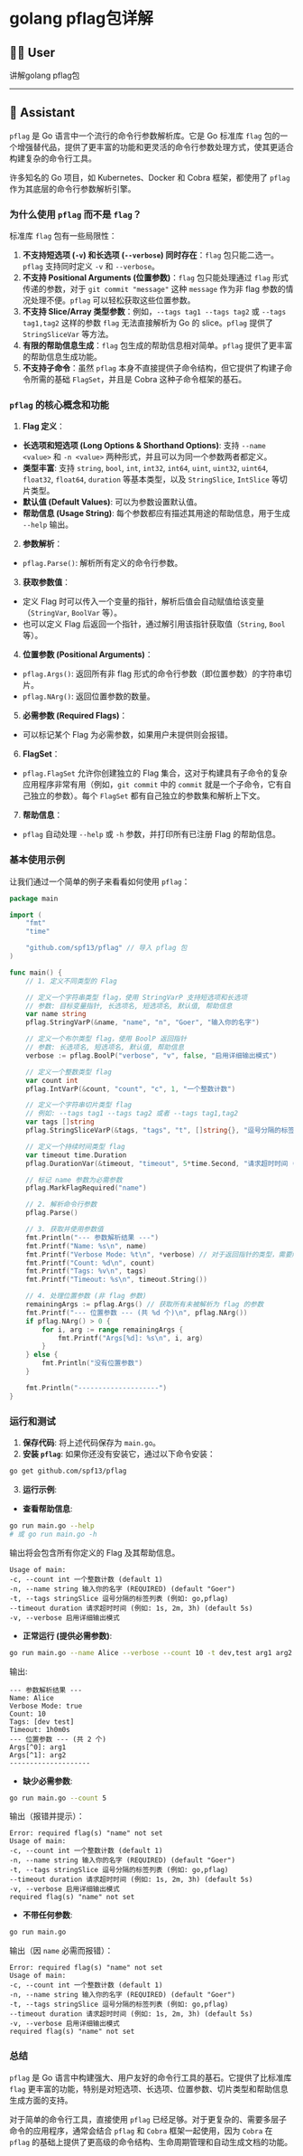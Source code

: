 # golang pflag包详解

## 🧑‍💻 User

讲解golang pflag包

---
## 🤖 Assistant

`pflag` 是 Go 语言中一个流行的命令行参数解析库。它是 Go 标准库 `flag` 包的一个增强替代品，提供了更丰富的功能和更灵活的命令行参数处理方式，使其更适合构建复杂的命令行工具。

许多知名的 Go 项目，如 Kubernetes、Docker 和 Cobra 框架，都使用了 `pflag` 作为其底层的命令行参数解析引擎。

### 为什么使用 `pflag` 而不是 `flag`？

标准库 `flag` 包有一些局限性：
1. **不支持短选项 (`-v`) 和长选项 (`--verbose`) 同时存在**：`flag` 包只能二选一。`pflag` 支持同时定义 `-v` 和 `--verbose`。
2. **不支持 Positional Arguments (位置参数)**：`flag` 包只能处理通过 `flag` 形式传递的参数，对于 `git commit "message"` 这种 `message` 作为非 flag 参数的情况处理不便。`pflag` 可以轻松获取这些位置参数。
3. **不支持 Slice/Array 类型参数**：例如，`--tags tag1 --tags tag2` 或 `--tags tag1,tag2` 这样的参数 `flag` 无法直接解析为 Go 的 slice。`pflag` 提供了 `StringSliceVar` 等方法。
4. **有限的帮助信息生成**：`flag` 包生成的帮助信息相对简单。`pflag` 提供了更丰富的帮助信息生成功能。
5. **不支持子命令**：虽然 `pflag` 本身不直接提供子命令结构，但它提供了构建子命令所需的基础 `FlagSet`，并且是 Cobra 这种子命令框架的基石。

### `pflag` 的核心概念和功能

1. **Flag 定义**：
 * **长选项和短选项 (Long Options & Shorthand Options)**: 支持 `--name <value>` 和 `-n <value>` 两种形式，并且可以为同一个参数两者都定义。
 * **类型丰富**: 支持 `string`, `bool`, `int`, `int32`, `int64`, `uint`, `uint32`, `uint64`, `float32`, `float64`, `duration` 等基本类型，以及 `StringSlice`, `IntSlice` 等切片类型。
 * **默认值 (Default Values)**: 可以为参数设置默认值。
 * **帮助信息 (Usage String)**: 每个参数都应有描述其用途的帮助信息，用于生成 `--help` 输出。

2. **参数解析**：
 * `pflag.Parse()`: 解析所有定义的命令行参数。

3. **获取参数值**：
 * 定义 Flag 时可以传入一个变量的指针，解析后值会自动赋值给该变量（`StringVar`, `BoolVar` 等）。
 * 也可以定义 Flag 后返回一个指针，通过解引用该指针获取值（`String`, `Bool` 等）。

4. **位置参数 (Positional Arguments)**：
 * `pflag.Args()`: 返回所有非 flag 形式的命令行参数（即位置参数）的字符串切片。
 * `pflag.NArg()`: 返回位置参数的数量。

5. **必需参数 (Required Flags)**：
 * 可以标记某个 Flag 为必需参数，如果用户未提供则会报错。

6. **FlagSet**：
 * `pflag.FlagSet` 允许你创建独立的 Flag 集合，这对于构建具有子命令的复杂应用程序非常有用（例如，`git commit` 中的 `commit` 就是一个子命令，它有自己独立的参数）。每个 `FlagSet` 都有自己独立的参数集和解析上下文。

7. **帮助信息**：
 * `pflag` 自动处理 `--help` 或 `-h` 参数，并打印所有已注册 Flag 的帮助信息。

### 基本使用示例

让我们通过一个简单的例子来看看如何使用 `pflag`：

```go
package main

import (
	"fmt"
	"time"

	"github.com/spf13/pflag" // 导入 pflag 包
)

func main() {
	// 1. 定义不同类型的 Flag

	// 定义一个字符串类型 flag，使用 StringVarP 支持短选项和长选项
	// 参数: 目标变量指针, 长选项名, 短选项名, 默认值, 帮助信息
	var name string
	pflag.StringVarP(&name, "name", "n", "Goer", "输入你的名字")

	// 定义一个布尔类型 flag，使用 BoolP 返回指针
	// 参数: 长选项名, 短选项名, 默认值, 帮助信息
	verbose := pflag.BoolP("verbose", "v", false, "启用详细输出模式")

	// 定义一个整数类型 flag
	var count int
	pflag.IntVarP(&count, "count", "c", 1, "一个整数计数")

	// 定义一个字符串切片类型 flag
	// 例如: --tags tag1 --tags tag2 或者 --tags tag1,tag2
	var tags []string
	pflag.StringSliceVarP(&tags, "tags", "t", []string{}, "逗号分隔的标签列表 (例如: go,pflag)")

	// 定义一个持续时间类型 flag
	var timeout time.Duration
	pflag.DurationVar(&timeout, "timeout", 5*time.Second, "请求超时时间 (例如: 1s, 2m, 3h)")

	// 标记 name 参数为必需参数
	pflag.MarkFlagRequired("name")

	// 2. 解析命令行参数
	pflag.Parse()

	// 3. 获取并使用参数值
	fmt.Println("--- 参数解析结果 ---")
	fmt.Printf("Name: %s\n", name)
	fmt.Printf("Verbose Mode: %t\n", *verbose) // 对于返回指针的类型，需要解引用
	fmt.Printf("Count: %d\n", count)
	fmt.Printf("Tags: %v\n", tags)
	fmt.Printf("Timeout: %s\n", timeout.String())

	// 4. 处理位置参数 (非 flag 参数)
	remainingArgs := pflag.Args() // 获取所有未被解析为 flag 的参数
	fmt.Printf("--- 位置参数 --- (共 %d 个)\n", pflag.NArg())
	if pflag.NArg() > 0 {
		for i, arg := range remainingArgs {
			fmt.Printf("Args[%d]: %s\n", i, arg)
		}
	} else {
		fmt.Println("没有位置参数")
	}

	fmt.Println("--------------------")
}
```

### 运行和测试

1. **保存代码**: 将上述代码保存为 `main.go`。
2. **安装 `pflag`**: 如果你还没有安装它，通过以下命令安装：
 ```bash
 go get github.com/spf13/pflag
 ```
3. **运行示例**:

 * **查看帮助信息**:
 ```bash
 go run main.go --help
 # 或 go run main.go -h
 ```
 输出将会包含所有你定义的 Flag 及其帮助信息。
 ```
 Usage of main:
 -c, --count int 一个整数计数 (default 1)
 -n, --name string 输入你的名字 (REQUIRED) (default "Goer")
 -t, --tags stringSlice 逗号分隔的标签列表 (例如: go,pflag)
 --timeout duration 请求超时时间 (例如: 1s, 2m, 3h) (default 5s)
 -v, --verbose 启用详细输出模式
 ```

 * **正常运行 (提供必需参数)**:
 ```bash
 go run main.go --name Alice --verbose --count 10 -t dev,test arg1 arg2 --timeout 1h
 ```
 输出:
 ```
 --- 参数解析结果 ---
 Name: Alice
 Verbose Mode: true
 Count: 10
 Tags: [dev test]
 Timeout: 1h0m0s
 --- 位置参数 --- (共 2 个)
 Args[^0]: arg1
 Args[^1]: arg2
 --------------------
 ```

 * **缺少必需参数**:
 ```bash
 go run main.go --count 5
 ```
 输出（报错并提示）：
 ```
 Error: required flag(s) "name" not set
 Usage of main:
 -c, --count int 一个整数计数 (default 1)
 -n, --name string 输入你的名字 (REQUIRED) (default "Goer")
 -t, --tags stringSlice 逗号分隔的标签列表 (例如: go,pflag)
 --timeout duration 请求超时时间 (例如: 1s, 2m, 3h) (default 5s)
 -v, --verbose 启用详细输出模式
 required flag(s) "name" not set
 ```

 * **不带任何参数**:
 ```bash
 go run main.go
 ```
 输出（因 `name` 必需而报错）：
 ```
 Error: required flag(s) "name" not set
 Usage of main:
 -c, --count int 一个整数计数 (default 1)
 -n, --name string 输入你的名字 (REQUIRED) (default "Goer")
 -t, --tags stringSlice 逗号分隔的标签列表 (例如: go,pflag)
 --timeout duration 请求超时时间 (例如: 1s, 2m, 3h) (default 5s)
 -v, --verbose 启用详细输出模式
 required flag(s) "name" not set
 ```

### 总结

`pflag` 是 Go 语言中构建强大、用户友好的命令行工具的基石。它提供了比标准库 `flag` 更丰富的功能，特别是对短选项、长选项、位置参数、切片类型和帮助信息生成方面的支持。

对于简单的命令行工具，直接使用 `pflag` 已经足够。对于更复杂的、需要多层子命令的应用程序，通常会结合 `pflag` 和 `Cobra` 框架一起使用，因为 `Cobra` 在 `pflag` 的基础上提供了更高级的命令结构、生命周期管理和自动生成文档的功能。
